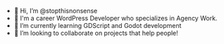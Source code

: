 - 👋 Hi, I’m @stopthisnonsense
- 👀 I'm a career WordPress Developer who specializes in Agency Work.
- 🌱 I’m currently learning GDScript and Godot development
- 💞️ I’m looking to collaborate on projects that help people!

<!---
stopthisnonsense/stopthisnonsense is a ✨ special ✨ repository because its `README.md` (this file) appears on your GitHub profile.
You can click the Preview link to take a look at your changes.
--->
